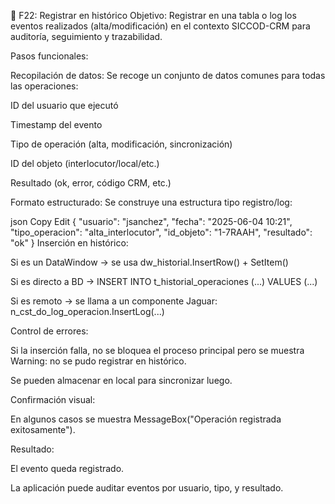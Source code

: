 🔹 F22: Registrar en histórico
Objetivo: Registrar en una tabla o log los eventos realizados (alta/modificación) en el contexto SICCOD-CRM para auditoría, seguimiento y trazabilidad.

Pasos funcionales:

Recopilación de datos:
Se recoge un conjunto de datos comunes para todas las operaciones:

ID del usuario que ejecutó

Timestamp del evento

Tipo de operación (alta, modificación, sincronización)

ID del objeto (interlocutor/local/etc.)

Resultado (ok, error, código CRM, etc.)

Formato estructurado:
Se construye una estructura tipo registro/log:

json
Copy
Edit
{
  "usuario": "jsanchez",
  "fecha": "2025-06-04 10:21",
  "tipo_operacion": "alta_interlocutor",
  "id_objeto": "1-7RAAH",
  "resultado": "ok"
}
Inserción en histórico:

Si es un DataWindow → se usa dw_historial.InsertRow() + SetItem()

Si es directo a BD → INSERT INTO t_historial_operaciones (...) VALUES (...)

Si es remoto → se llama a un componente Jaguar: n_cst_do_log_operacion.InsertLog(...)

Control de errores:

Si la inserción falla, no se bloquea el proceso principal pero se muestra Warning: no se pudo registrar en histórico.

Se pueden almacenar en local para sincronizar luego.

Confirmación visual:

En algunos casos se muestra MessageBox("Operación registrada exitosamente").

Resultado:

El evento queda registrado.

La aplicación puede auditar eventos por usuario, tipo, y resultado.